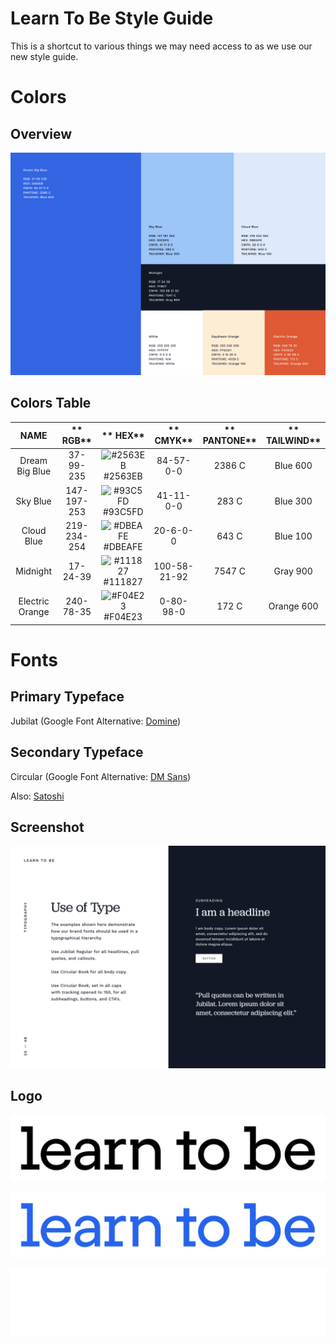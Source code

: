 # Learn To Be Style Guide

This is a shortcut to various things we may need access to as we use our new style guide.

# Colors #

## Overview

![Brand Logo](/assets/color_pallette.png)

## Colors Table

**NAME**|** RGB**|** HEX**|** CMYK**|** PANTONE**|** TAILWIND**
:-----:|:-----:|:-----:|:-----:|:-----:|:-----:
Dream Big Blue| 37-99-235| ![#2563EB](https://via.placeholder.com/15/2563EB/000000?text=+) #2563EB|84-57-0-0| 2386 C| Blue 600
Sky Blue| 147-197-253| ![#93C5FD](https://via.placeholder.com/15/93C5FD/000000?text=+) #93C5FD| 41-11-0-0| 283 C| Blue 300
Cloud Blue| 219-234-254| ![#DBEAFE](https://via.placeholder.com/15/DBEAFE/000000?text=+) #DBEAFE| 20-6-0-0| 643 C| Blue 100
Midnight| 17-24-39| ![#111827](https://via.placeholder.com/15/111827/000000?text=+) #111827| 100-58-21-92| 7547 C| Gray 900
Electric Orange| 240-78-35| ![#F04E23](https://via.placeholder.com/15/F04E23/000000?text=+) #F04E23| 0-80-98-0| 172 C| Orange 600

# Fonts 

## Primary Typeface

Jubilat (Google Font Alternative: [Domine](https://fonts.google.com/specimen/Domine))

## Secondary Typeface

Circular (Google Font Alternative: [DM Sans](https://fonts.google.com/specimen/DM+Sans))

Also: [Satoshi](https://www.fontshare.com/fonts/satoshi)

## Screenshot 

![Font Screenshot](/assets/font.png)

## Logo

![LTB Logo Black](/assets/ltb_logo_black_large.png)

![LTB Logo Blue](/assets/ltb_logo_blue_large.png)

![LTB Logo Reverse](/assets/ltb_logo_reverse_large.png)


